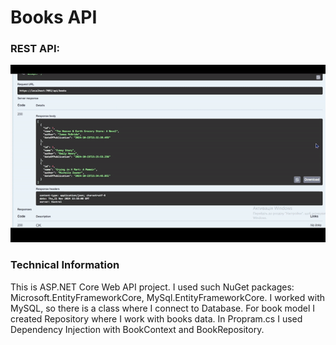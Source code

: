 # Books API

### REST API:
![REST API video](./Resources/BooksAppVideo.gif)

### Technical Information
This is ASP.NET Core Web API project. I used such NuGet packages: Microsoft.EntityFrameworkCore, MySql.EntityFrameworkCore. 
I worked with MySQL, so there is a class where I connect to Database. 
For book model I created Repository where I work with books data. 
In Propram.cs I used Dependency Injection with BookContext and BookRepository.
